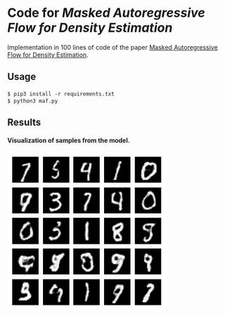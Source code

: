 # Code for *Masked Autoregressive Flow for Density Estimation*

Implementation in 100 lines of code of the paper [Masked Autoregressive Flow for Density Estimation](https://arxiv.org/abs/1705.07057).

## Usage

```commandline
$ pip3 install -r requirements.txt
$ python3 maf.py
```

## Results

#### Visualization of samples from the model. 
![](Imgs/samples_maf.png)

